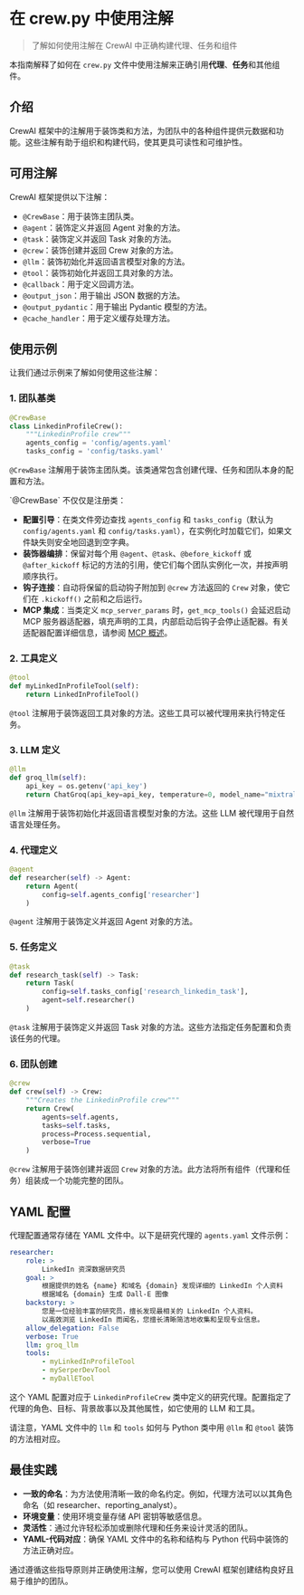 # 在 crew.py 中使用注解

> 了解如何使用注解在 CrewAI 中正确构建代理、任务和组件

本指南解释了如何在 `crew.py` 文件中使用注解来正确引用**代理**、**任务**和其他组件。

## 介绍

CrewAI 框架中的注解用于装饰类和方法，为团队中的各种组件提供元数据和功能。这些注解有助于组织和构建代码，使其更具可读性和可维护性。

## 可用注解

CrewAI 框架提供以下注解：

* `@CrewBase`：用于装饰主团队类。
* `@agent`：装饰定义并返回 Agent 对象的方法。
* `@task`：装饰定义并返回 Task 对象的方法。
* `@crew`：装饰创建并返回 Crew 对象的方法。
* `@llm`：装饰初始化并返回语言模型对象的方法。
* `@tool`：装饰初始化并返回工具对象的方法。
* `@callback`：用于定义回调方法。
* `@output_json`：用于输出 JSON 数据的方法。
* `@output_pydantic`：用于输出 Pydantic 模型的方法。
* `@cache_handler`：用于定义缓存处理方法。

## 使用示例

让我们通过示例来了解如何使用这些注解：

### 1. 团队基类

```python  theme={null}
@CrewBase
class LinkedinProfileCrew():
    """LinkedinProfile crew"""
    agents_config = 'config/agents.yaml'
    tasks_config = 'config/tasks.yaml'
```

`@CrewBase` 注解用于装饰主团队类。该类通常包含创建代理、任务和团队本身的配置和方法。

<Tip>
  `@CrewBase` 不仅仅是注册类：

  * **配置引导**：在类文件旁边查找 `agents_config` 和 `tasks_config`（默认为 `config/agents.yaml` 和 `config/tasks.yaml`），在实例化时加载它们，如果文件缺失则安全地回退到空字典。
  * **装饰器编排**：保留对每个用 `@agent`、`@task`、`@before_kickoff` 或 `@after_kickoff` 标记的方法的引用，使它们每个团队实例化一次，并按声明顺序执行。
  * **钩子连接**：自动将保留的启动钩子附加到 `@crew` 方法返回的 `Crew` 对象，使它们在 `.kickoff()` 之前和之后运行。
  * **MCP 集成**：当类定义 `mcp_server_params` 时，`get_mcp_tools()` 会延迟启动 MCP 服务器适配器，填充声明的工具，内部启动后钩子会停止适配器。有关适配器配置详细信息，请参阅 [MCP 概述](/en/mcp/overview)。
</Tip>

### 2. 工具定义

```python  theme={null}
@tool
def myLinkedInProfileTool(self):
    return LinkedInProfileTool()
```

`@tool` 注解用于装饰返回工具对象的方法。这些工具可以被代理用来执行特定任务。

### 3. LLM 定义

```python  theme={null}
@llm
def groq_llm(self):
    api_key = os.getenv('api_key')
    return ChatGroq(api_key=api_key, temperature=0, model_name="mixtral-8x7b-32768")
```

`@llm` 注解用于装饰初始化并返回语言模型对象的方法。这些 LLM 被代理用于自然语言处理任务。

### 4. 代理定义

```python  theme={null}
@agent
def researcher(self) -> Agent:
    return Agent(
        config=self.agents_config['researcher']
    )
```

`@agent` 注解用于装饰定义并返回 Agent 对象的方法。

### 5. 任务定义

```python  theme={null}
@task
def research_task(self) -> Task:
    return Task(
        config=self.tasks_config['research_linkedin_task'],
        agent=self.researcher()
    )
```

`@task` 注解用于装饰定义并返回 Task 对象的方法。这些方法指定任务配置和负责该任务的代理。

### 6. 团队创建

```python  theme={null}
@crew
def crew(self) -> Crew:
    """Creates the LinkedinProfile crew"""
    return Crew(
        agents=self.agents,
        tasks=self.tasks,
        process=Process.sequential,
        verbose=True
    )
```

`@crew` 注解用于装饰创建并返回 `Crew` 对象的方法。此方法将所有组件（代理和任务）组装成一个功能完整的团队。

## YAML 配置

代理配置通常存储在 YAML 文件中。以下是研究代理的 `agents.yaml` 文件示例：

```yaml  theme={null}
researcher:
    role: >
        LinkedIn 资深数据研究员
    goal: >
        根据提供的姓名 {name} 和域名 {domain} 发现详细的 LinkedIn 个人资料
        根据域名 {domain} 生成 Dall-E 图像
    backstory: >
        您是一位经验丰富的研究员，擅长发现最相关的 LinkedIn 个人资料。
        以高效浏览 LinkedIn 而闻名，您擅长清晰简洁地收集和呈现专业信息。
    allow_delegation: False
    verbose: True
    llm: groq_llm
    tools:
        - myLinkedInProfileTool
        - mySerperDevTool
        - myDallETool
```

这个 YAML 配置对应于 `LinkedinProfileCrew` 类中定义的研究代理。配置指定了代理的角色、目标、背景故事以及其他属性，如它使用的 LLM 和工具。

请注意，YAML 文件中的 `llm` 和 `tools` 如何与 Python 类中用 `@llm` 和 `@tool` 装饰的方法相对应。

## 最佳实践

* **一致的命名**：为方法使用清晰一致的命名约定。例如，代理方法可以以其角色命名（如 researcher、reporting\_analyst）。
* **环境变量**：使用环境变量存储 API 密钥等敏感信息。
* **灵活性**：通过允许轻松添加或删除代理和任务来设计灵活的团队。
* **YAML-代码对应**：确保 YAML 文件中的名称和结构与 Python 代码中装饰的方法正确对应。

通过遵循这些指导原则并正确使用注解，您可以使用 CrewAI 框架创建结构良好且易于维护的团队。